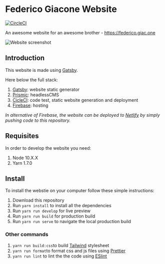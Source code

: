 # Federico Giacone Website 
[![CircleCI](https://circleci.com/gh/leopuleo/federico.giac.one.svg?style=svg)](https://circleci.com/gh/leopuleo/federico.giac.one)

An awesome website for an awesome brother - https://federico.giac.one

![Website screenshot](https://federico.giac.one/screenshot.png)


## Introduction
This website is made using [Gatsby](https://www.gatsbyjs.org/).

Here below the full stack:

1. [Gatsby](https://www.gatsbyjs.org/): website static generator
2. [Prismic](https://prismic.io/): headlessCMS
3. [CicleCI](https://circleci.com/): code test, static website generation and deployment
4. [Firebase](https://firebase.google.com/): hosting

*In alternative of Firebase, the website can be deployed to [Netlify](https://www.netlify.com) by simply pushing code to this repository.*

## Requisites
In order to develop the website you need:

1. Node 10.X.X
2. Yarn 1.7.0

## Install
To install the webstie on your computer follow these simple instructions:

1. Download this repository
2. Run `yarn install` to install all the dependencies
3. Run `yarn run develop` for live preview
4. Run `yarn run build` for production build
5. Run `yarn run serve` to navigate the local production build

### Other commands
1. `yarn run build:css`to build [Tailwind](https://tailwindcss.com/) stylesheet
2. `yarn run format`to format css and js files using [Prettier](https://prettier.io/)
3. `yarn run lint` to lint the the code using [ESlint](https://eslint.org/)
